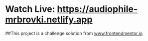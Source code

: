 # Watch Live: https://audiophile-mrbrovki.netlify.app

##This project is a challenge solution from www.frontendmentor.io
